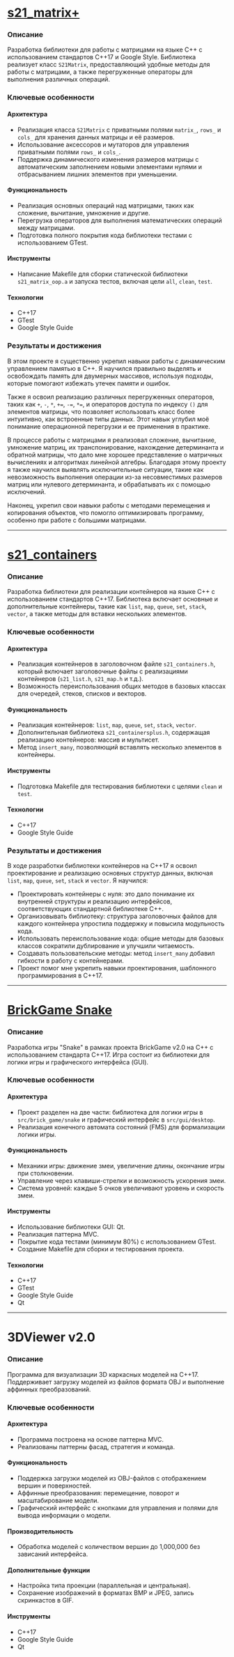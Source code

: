 # [s21_matrix+](https://github.com/Tixon-noxit/CPP/tree/main/CPP1_s21_matrixplus)

### Описание
Разработка библиотеки для работы с матрицами на языке C++ с использованием стандартов C++17 и Google Style. Библиотека реализует класс `S21Matrix`, предоставляющий удобные методы для работы с матрицами, а также перегруженные операторы для выполнения различных операций.

### Ключевые особенности

#### Архитектура
- Реализация класса `S21Matrix` с приватными полями `matrix_`, `rows_` и `cols_` для хранения данных матрицы и её размеров.
- Использование аксессоров и мутаторов для управления приватными полями `rows_` и `cols_`.
- Поддержка динамического изменения размеров матрицы с автоматическим заполнением новыми элементами нулями и отбрасыванием лишних элементов при уменьшении.

#### Функциональность
- Реализация основных операций над матрицами, таких как сложение, вычитание, умножение и другие.
- Перегрузка операторов для выполнения математических операций между матрицами.
- Подготовка полного покрытия кода библиотеки тестами с использованием GTest.

#### Инструменты
- Написание Makefile для сборки статической библиотеки `s21_matrix_oop.a` и запуска тестов, включая цели `all`, `clean`, `test`.

#### Технологии
- C++17
- GTest
- Google Style Guide

### Результаты и достижения
В этом проекте я существенно укрепил навыки работы с динамическим управлением памятью в C++. Я научился правильно выделять и освобождать память для двумерных массивов, используя подходы, которые помогают избежать утечек памяти и ошибок.

Также я освоил реализацию различных перегруженных операторов, таких как `+`, `-`, `*`, `+=`, `-=`, `*=`, и операторов доступа по индексу `()` для элементов матрицы, что позволяет использовать класс более интуитивно, как встроенные типы данных. Этот навык углубил моё понимание операционной перегрузки и ее применения в практике.

В процессе работы с матрицами я реализовал сложение, вычитание, умножение матриц, их транспонирование, нахождение детерминанта и обратной матрицы, что дало мне хорошее представление о матричных вычислениях и алгоритмах линейной алгебры. Благодаря этому проекту я также научился выявлять исключительные ситуации, такие как невозможность выполнения операции из-за несовместимых размеров матриц или нулевого детерминанта, и обрабатывать их с помощью исключений.

Наконец, укрепил свои навыки работы с методами перемещения и копирования объектов, что помогло оптимизировать программу, особенно при работе с большими матрицами.

---

# [s21_containers](https://github.com/Tixon-noxit/CPP/tree/main/CPP2_s21_containers)

### Описание
Разработка библиотеки для реализации контейнеров на языке C++ с использованием стандартов C++17. Библиотека включает основные и дополнительные контейнеры, такие как `list`, `map`, `queue`, `set`, `stack`, `vector`, а также методы для вставки нескольких элементов.

### Ключевые особенности

#### Архитектура
- Реализация контейнеров в заголовочном файле `s21_containers.h`, который включает заголовочные файлы с реализациями контейнеров (`s21_list.h`, `s21_map.h` и т.д.).
- Возможность переиспользования общих методов в базовых классах для очередей, стеков, списков и векторов.

#### Функциональность
- Реализация контейнеров: `list`, `map`, `queue`, `set`, `stack`, `vector`.
- Дополнительная библиотека `s21_containersplus.h`, содержащая реализацию контейнеров: массив и мультисет.
- Метод `insert_many`, позволяющий вставлять несколько элементов в контейнеры.

#### Инструменты
- Подготовка Makefile для тестирования библиотеки с целями `clean` и `test`.

#### Технологии
- C++17
- Google Style Guide

### Результаты и достижения

В ходе разработки библиотеки контейнеров на C++17 я освоил проектирование и реализацию основных структур данных, включая `list`, `map`, `queue`, `set`, `stack` и `vector`. 
Я научился:
- Проектировать контейнеры с нуля: это дало понимание их внутренней структуры и реализацию интерфейсов, соответствующих стандартной библиотеке C++.
- Организовывать библиотеку: структура заголовочных файлов для каждого контейнера упростила поддержку и повысила модульность кода.
- Использовать переиспользование кода: общие методы для базовых классов сократили дублирование и улучшили читаемость.
- Создавать пользовательские методы: метод `insert_many` добавил гибкости в работу с контейнерами.
- Проект помог мне укрепить навыки проектирования, шаблонного программирования в C++17.

---

# [BrickGame Snake](https://github.com/Tixon-noxit/CPP/tree/main/CPP3_BrickGame_v2.0)

### Описание
Разработка игры "Snake" в рамках проекта BrickGame v2.0 на C++ с использованием стандарта C++17. Игра состоит из библиотеки для логики игры и графического интерфейса (GUI).

### Ключевые особенности

#### Архитектура
- Проект разделен на две части: библиотека для логики игры в `src/brick_game/snake` и графический интерфейс в `src/gui/desktop`.
- Реализация конечного автомата состояний (FMS) для формализации логики игры.

#### Функциональность
- Механики игры: движение змеи, увеличение длины, окончание игры при столкновении.
- Управление через клавиши-стрелки и возможность ускорения змеи.
- Система уровней: каждые 5 очков увеличивают уровень и скорость змеи.

#### Инструменты
- Использование библиотеки GUI: Qt.
- Реализация паттерна MVC.
- Покрытие кода тестами (минимум 80%) с использованием GTest.
- Создание Makefile для сборки и тестирования проекта.

#### Технологии
- C++17
- GTest
- Google Style Guide
- Qt

---

# 3DViewer v2.0

### Описание
Программа для визуализации 3D каркасных моделей на C++17. Поддерживает загрузку моделей из файлов формата OBJ и выполнение аффинных преобразований.

### Ключевые особенности

#### Архитектура
- Программа построена на основе паттерна MVC.
- Реализованы паттерны фасад, стратегия и команда.

#### Функциональность
- Поддержка загрузки моделей из OBJ-файлов с отображением вершин и поверхностей.
- Аффинные преобразования: перемещение, поворот и масштабирование модели.
- Графический интерфейс с кнопками для управления и полями для вывода информации о модели.

#### Производительность
- Обработка моделей с количеством вершин до 1,000,000 без зависаний интерфейса.

#### Дополнительные функции
- Настройка типа проекции (параллельная и центральная).
- Сохранение изображений в форматах BMP и JPEG, запись скринкастов в GIF.

#### Инструменты
- C++17
- Google Style Guide
- Qt
